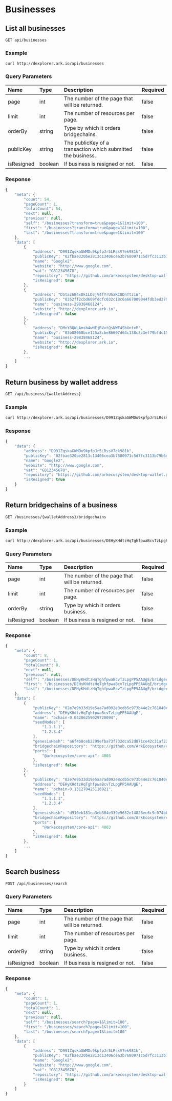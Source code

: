 # Businesses

## List all businesses

```text
GET api/businesses
```

### Example

```text
curl http://dexplorer.ark.io/api/businesses
```

### Query Parameters

| Name | Type | Description | Required |
| :--- | :--- | :--- | :--- |
| page | int | The number of the page that will be returned. | false |
| limit | int | The number of resources per page. | false |
| orderBy | string | Type by which it orders bridgechains. | false |
| publicKey | string | The publicKey of a transaction which submitted the business. | false |
| isResigned | boolean | If business is resigned or not. | false |

### Response

```javascript
{
    "meta": {
        "count": 54,
        "pageCount": 1,
        "totalCount": 54,
        "next": null,
        "previous": null,
        "self": "/businesses?transform=true&page=1&limit=100",
        "first": "/businesses?transform=true&page=1&limit=100",
        "last": "/businesses?transform=true&page=1&limit=100"
    },
    "data": [
        {
            "address": "D991ZqskaGWMDu9kpfpJr5LRssV7ek981k",
            "publicKey": "02fbae320be2813c13406cea3b7680971c5d7fc3113b79b6d7547d98dde980fefc",
            "name": "Google2",
            "website": "http://www.google.com",
            "vat": "GB12345678",
            "repository": "https://github.com/arkecosystem/desktop-wallet.git",
            "isResigned": true
        },
        {
            "address": "D5taz6B4xDk1LD3jV4fYrUhaKC8DnTtziW",
            "publicKey": "0352ff2cbd609fdcfc032c18c6a667009044fdb3ed279ceca2092638ac8bd6d06c",
            "name": "business-29838468124",
            "website": "http://dexplorer.ark.io",
            "isResigned": false
        },
        {
            "address": "DMnY8QWLAmsb4wNEjRVvtQsNWF4SbXntxM",
            "publicKey": "03b88068bce125a3cbe86607d64c138c3c3ef79bf4c1589e7604a3a9bf6f3d5370",
            "name": "business-29838468124",
            "website": "http://dexplorer.ark.io",
            "isResigned": false
        },
        ...
    ]
}
```

## Return business by wallet address

```bash
GET /api/business/{walletAddress}
```

### Example

```bash
curl http://dexplorer.ark.io/api/businesses/D991ZqskaGWMDu9kpfpJr5LRssV7ek981k
```

### Response

```javascript
{
    "data": {
        "address": "D991ZqskaGWMDu9kpfpJr5LRssV7ek981k",
        "publicKey": "02fbae320be2813c13406cea3b7680971c5d7fc3113b79b6d7547d98dde980fefc",
        "name": "Google2",
        "website": "http://www.google.com",
        "vat": "GB12345678",
        "repository": "https://github.com/arkecosystem/desktop-wallet.git",
        "isResigned": true
    }
}
```

## Return bridgechains of a business

```bash
GET /businesses/{walletAddress}/bridgechains
```

### Example

```bash
curl http://dexplorer.ark.io/api/businesses/DEHyKHdtzHqTghfpwaBcvTzLpgPP5AAUgE/bridgechains
```

### Query Parameters <a id="query-parameters"></a>

| Name | Type | Description | Required |
| :--- | :--- | :--- | :--- |
| page | int | The number of the page that will be returned. | false |
| limit | int | The number of resources per page. | false |
| orderBy | string | Type by which it orders business. | false |
| isResigned | boolean | If business is resigned or not. | false |

### Response

```javascript
{
    "meta": {
        "count": 8,
        "pageCount": 1,
        "totalCount": 8,
        "next": null,
        "previous": null,
        "self": "/businesses/DEHyKHdtzHqTghfpwaBcvTzLpgPP5AAUgE/bridgechains?page=1&limit=100",
        "first": "/businesses/DEHyKHdtzHqTghfpwaBcvTzLpgPP5AAUgE/bridgechains?page=1&limit=100",
        "last": "/businesses/DEHyKHdtzHqTghfpwaBcvTzLpgPP5AAUgE/bridgechains?page=1&limit=100"
    },
    "data": [
        {
            "publicKey": "02e7e9b33d19e5aa7ad092e8cdb5c973b44e2c761840c64a1abbe5571bb317d464",
            "address": "DEHyKHdtzHqTghfpwaBcvTzLpgPP5AAUgE",
            "name": "bchain-0.04206259029720094",
            "seedNodes": [
                "1.1.1.1",
                "1.2.3.4"
            ],
            "genesisHash": "a6f4b8ceb2299efba73f732dca52d871ce42c31af22eca1e7f8f16083daac6f6",
            "bridgechainRepository": "https://github.com/ArkEcosystem/core",
            "ports": {
                "@arkecosystem/core-api": 4003
            },
            "isResigned": false
        },
        {
            "publicKey": "02e7e9b33d19e5aa7ad092e8cdb5c973b44e2c761840c64a1abbe5571bb317d464",
            "address": "DEHyKHdtzHqTghfpwaBcvTzLpgPP5AAUgE",
            "name": "bchain-0.131270425116921",
            "seedNodes": [
                "1.1.1.1",
                "1.2.3.4"
            ],
            "genesisHash": "d910eb181ea3eb304e339e9632e14826ec6c9c074bbe01fb0743a32b471982d1",
            "bridgechainRepository": "https://github.com/ArkEcosystem/core",
            "ports": {
                "@arkecosystem/core-api": 4003
            },
            "isResigned": false
        },
        ...
    ]
}
```

## Search business

```bash
POST /api/businesses/search
```

### Query Parameters

| Name | Type | Description | Required |
| :--- | :--- | :--- | :--- |
| page | int | The number of the page that will be returned. | false |
| limit | int | The number of resources per page. | false |
| orderBy | string | Type by which it orders business. | false |
| isResigned | boolean | If business is resigned or not. | false |

### Response

```javascript
{
    "meta": {
        "count": 1,
        "pageCount": 1,
        "totalCount": 1,
        "next": null,
        "previous": null,
        "self": "/businesses/search?page=1&limit=100",
        "first": "/businesses/search?page=1&limit=100",
        "last": "/businesses/search?page=1&limit=100"
    },
    "data": [
        {
            "address": "D991ZqskaGWMDu9kpfpJr5LRssV7ek981k",
            "publicKey": "02fbae320be2813c13406cea3b7680971c5d7fc3113b79b6d7547d98dde980fefc",
            "name": "Google2",
            "website": "http://www.google.com",
            "vat": "GB12345678",
            "repository": "https://github.com/arkecosystem/desktop-wallet.git",
            "isResigned": true
        }
    ]
}
```

